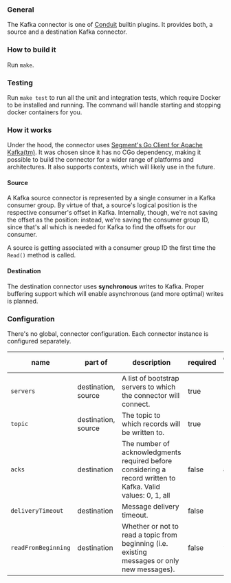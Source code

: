 ### General
The Kafka connector is one of [Conduit](https://github.com/ConduitIO/conduit) builtin plugins.
It provides both, a source and a destination Kafka connector.

### How to build it
Run `make`.

### Testing
Run `make test` to run all the unit and integration tests, which require Docker to be installed
and running. The command will handle starting and stopping docker containers for you.

### How it works
Under the hood, the connector uses [Segment's Go Client for Apache Kafka(tm)](https://github.com/segmentio/kafka-go). It was 
chosen since it has no CGo dependency, making it possible to build the connector for a wider range of platforms and architectures.
It also supports contexts, which will likely use in the future.

#### Source
A Kafka source connector is represented by a single consumer in a Kafka consumer group. By virtue of that, a source's 
logical position is the respective consumer's offset in Kafka. Internally, though, we're not saving the offset as the 
position: instead, we're saving the consumer group ID, since that's all which is needed for Kafka to find the offsets for
our consumer.

A source is getting associated with a consumer group ID the first time the `Read()` method is called.

#### Destination
The destination connector uses **synchronous** writes to Kafka. Proper buffering support which will enable asynchronous 
(and more optimal) writes is planned.

### Configuration
There's no global, connector configuration. Each connector instance is configured separately. 

| name               | part of            | description                                                                                                  | required | default value |
|--------------------|--------------------|--------------------------------------------------------------------------------------------------------------|----------|---------------|
|`servers`           |destination, source |A list of bootstrap servers to which the connector will connect.                                              |true      |               |
|`topic`             |destination, source |The topic to which records will be written to.                                                                |true      |               |
|`acks`              |destination         |The number of acknowledgments required before considering a record written to Kafka. Valid values: 0, 1, all  |false     |`all`          |
|`deliveryTimeout`   |destination         |Message delivery timeout.                                                                                     |false     |`10s`          |
|`readFromBeginning` |destination         |Whether or not to read a topic from beginning (i.e. existing messages or only new messages).                  |false     |`false`        |
